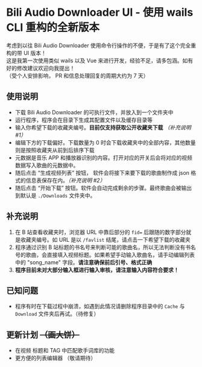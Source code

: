 # Bili Audio Downloader UI - 使用 wails CLI 重构的全新版本

考虑到以往 Bili Audio Downloader 使用命令行操作的不便，于是有了这个完全重构的带 UI 版本！  
这是我第一次使用类似 wails 以及 Vue 来进行开发，经验不足，请多包涵。如有好的修改建议欢迎向我提出！  
（受个人安排影响， PR 和信息处理回复的周期大约为 7 天）  

## 使用说明
- 下载 Bili Audio Downloader 的可执行文件，并放入到一个文件夹中
- 运行程序，程序会在目录下生成其配置文件以及缓存目录等
- 输入你希望下载的收藏夹编号。**目前仅支持获取公开收藏夹下载** *（补充说明 #1）*
- 编辑下方的下载偏好。下载数量为 0 时会下载收藏夹中的全部内容，其他数量则是按照收藏夹从前到后排序下载
- 元数据是音乐 APP 和播放器识别的内容。打开对应的开关后会将对应的视频数据写入歌曲的元数据中。
- 随后点击 “生成视频列表” 按钮， 软件会将接下来要下载的歌曲制作成 json 格式的信息表保存在内。*（补充说明 #2）*
- 随后点击 “开始下载” 按钮。软件会自动完成剩余的步骤。最终歌曲会被输出到默认是 `./Downloads` 文件夹中。

## 补充说明
1. 在 B 站查看收藏夹时，浏览器 URL 中靠后部分的 `fid=` 后跟随的数字部分就是收藏夹编号。如 URL 是以 `/favlist` 结尾，请点击一下希望下载的收藏夹
2. 程序通过识别 B 站标题的书名号来判断可能的歌曲名，所以无法判断没有书名号的歌曲，会直接填入视频标题。如果希望手动输入歌曲名，请手动编辑列表中的 "song_name" 字段。**请注意确保前后引号、格式正确**
3. **程序目前未对大部分输入框进行输入审核，请注意输入内容符合要求！**

## 已知问题
- 程序有时在下载过程中崩溃，如遇到此情况请删除程序目录中的 `Cache` 与 `Download` 文件夹后再试。（待修复）

## 更新计划 ~~（画大饼）~~
- 在视频 标题和 TAG 中匹配歌手词库的功能
- 更方便的列表编辑器
（敬请期待）

